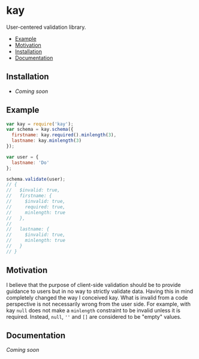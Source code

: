 # kay

User-centered validation library.

* [Example](#example)
* [Motivation](#motivation)
* [Installation](#installation)
* [Documentation](#documentation)

## Installation

* *Coming soon*

## Example

```javascript
var kay = require('kay');
var schema = kay.schema({
  firstname: kay.required().minlength(3),
  lastname: kay.minlength(3)
});

var user = {
  lastname: 'Do'
};

schema.validate(user);
// {
//   $invalid: true,
//   firstname: {
//     $invalid: true,
//     required: true,
//     minlength: true
//   },
//
//   lastname: {
//     $invalid: true,
//     minlength: true
//   }
// }
```

## Motivation

I believe that the purpose of client-side validation should be to provide guidance to users but in no way to strictly validate data.
Having this in mind completely changed the way I conceived kay.
What is invalid from a code perspective is not necessarily wrong from the user side.
For example, with kay `null` does not make a `minlength` constraint to be invalid unless it is required.
Instead, `null`, `''` and `[]` are considered to be "empty" values.

## Documentation

*Coming soon*
